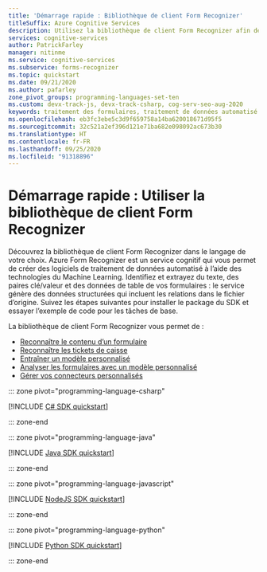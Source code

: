 ```yaml
---
title: 'Démarrage rapide : Bibliothèque de client Form Recognizer'
titleSuffix: Azure Cognitive Services
description: Utilisez la bibliothèque de client Form Recognizer afin de créer une application de traitement des formulaires qui extrait des paires clé/valeur et des données de table de vos documents personnalisés.
services: cognitive-services
author: PatrickFarley
manager: nitinme
ms.service: cognitive-services
ms.subservice: forms-recognizer
ms.topic: quickstart
ms.date: 09/21/2020
ms.author: pafarley
zone_pivot_groups: programming-languages-set-ten
ms.custom: devx-track-js, devx-track-csharp, cog-serv-seo-aug-2020
keywords: traitement des formulaires, traitement de données automatisé
ms.openlocfilehash: eb3fc3ebe5c3d9f659758a14ba620018671d95f5
ms.sourcegitcommit: 32c521a2ef396d121e71ba682e098092ac673b30
ms.translationtype: HT
ms.contentlocale: fr-FR
ms.lasthandoff: 09/25/2020
ms.locfileid: "91318896"
---
```

# <a name="quickstart-use-the-form-recognizer-client-library"></a>Démarrage rapide : Utiliser la bibliothèque de client Form Recognizer

Découvrez la bibliothèque de client Form Recognizer dans le langage de votre choix. Azure Form Recognizer est un service cognitif qui vous permet de créer des logiciels de traitement de données automatisé à l’aide des technologies du Machine Learning. Identifiez et extrayez du texte, des paires clé/valeur et des données de table de vos formulaires : le service génère des données structurées qui incluent les relations dans le fichier d’origine. Suivez les étapes suivantes pour installer le package du SDK et essayer l’exemple de code pour les tâches de base.

La bibliothèque de client Form Recognizer vous permet de :

* [Reconnaître le contenu d’un formulaire](#recognize-form-content)
* [Reconnaître les tickets de caisse](#recognize-receipts)
* [Entraîner un modèle personnalisé](#train-a-custom-model)
* [Analyser les formulaires avec un modèle personnalisé](#analyze-forms-with-a-custom-model)
* [Gérer vos connecteurs personnalisés](#manage-your-custom-models)

::: zone pivot="programming-language-csharp"

[!INCLUDE [C# SDK quickstart](../includes/quickstarts/csharp-sdk.md)]

::: zone-end

::: zone pivot="programming-language-java"

[!INCLUDE [Java SDK quickstart](../includes/quickstarts/java-sdk.md)]

::: zone-end

::: zone pivot="programming-language-javascript"

[!INCLUDE [NodeJS SDK quickstart](../includes/quickstarts/javascript-sdk.md)]

::: zone-end

::: zone pivot="programming-language-python"

[!INCLUDE [Python SDK quickstart](../includes/quickstarts/python-sdk.md)]

::: zone-end